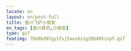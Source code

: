 ```yaml
---
locate: en
layout: en/post-full
title: 香川飞铲小朋友
en_tags: [香川真司,小朋友]
type: gif
featimg: 7bb8bd97gy1fxj5aos6s2g20b405inpf.gif
---
```

